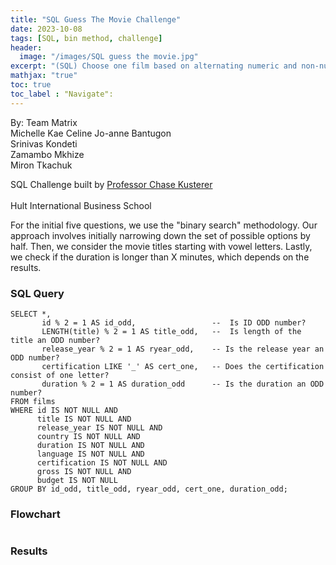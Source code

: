 ```yaml
---
title: "SQL Guess The Movie Challenge"
date: 2023-10-08
tags: [SQL, bin method, challenge]
header:
  image: "/images/SQL guess the movie.jpg"
excerpt: "(SQL) Choose one film based on alternating numeric and non-numeric yes/no questions. Only 3 maximum questions per column are allowed. "
mathjax: "true"
toc: true
toc_label : "Navigate":
---
```

By: Team Matrix <br>
Michelle Kae Celine Jo-anne Bantugon<br>
Srinivas Kondeti <br>
Zamambo Mkhize <br>
Miron Tkachuk<br>

SQL Challenge built by [Professor Chase Kusterer](https://github.com/chase-kusterer)<br> <br>
Hult International Business School<br>

For the initial five questions, we use the "binary search" methodology. Our approach involves initially narrowing down the set of possible options by half. Then, we consider the movie titles starting with vowel letters. Lastly, we check if the duration is longer than X minutes, which depends on the results.

### SQL Query
```
SELECT *, 
       id % 2 = 1 AS id_odd,                 --  Is ID ODD number?
       LENGTH(title) % 2 = 1 AS title_odd,   --  Is length of the title an ODD number?
       release_year % 2 = 1 AS ryear_odd,    -- Is the release year an ODD number?
       certification LIKE '_' AS cert_one,   -- Does the certification consist of one letter?
       duration % 2 = 1 AS duration_odd      -- Is the duration an ODD number?
FROM films
WHERE id IS NOT NULL AND
      title IS NOT NULL AND
      release_year IS NOT NULL AND
      country IS NOT NULL AND
      duration IS NOT NULL AND
      language IS NOT NULL AND
      certification IS NOT NULL AND
      gross IS NOT NULL AND
      budget IS NOT NULL
GROUP BY id_odd, title_odd, ryear_odd, cert_one, duration_odd;
```
### Flowchart
<img src="{{ site.url }}{{ site.baseurl }}/images/The_Matrix_SQL_Flowchart.jpg" alt="">

### <b> Results </b><br>
<img src="{{ site.url }}{{ site.baseurl }}/images/sql_movie_part_1.png" alt="">
<br>
<img src="{{ site.url }}{{ site.baseurl }}/images/sql_movie_part_2.png" alt="">




